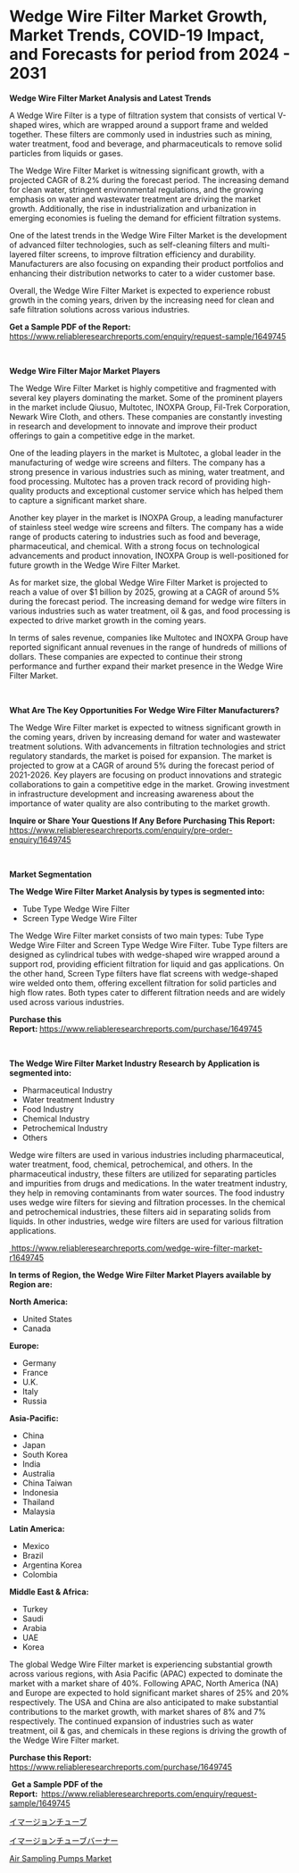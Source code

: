 <p><h1>Wedge Wire Filter Market Growth, Market Trends, COVID-19 Impact, and Forecasts for period from 2024 - 2031</h1></p><p><strong>Wedge Wire Filter Market Analysis and Latest Trends</strong></p>
<p><p>A Wedge Wire Filter is a type of filtration system that consists of vertical V-shaped wires, which are wrapped around a support frame and welded together. These filters are commonly used in industries such as mining, water treatment, food and beverage, and pharmaceuticals to remove solid particles from liquids or gases.</p><p>The Wedge Wire Filter Market is witnessing significant growth, with a projected CAGR of 8.2% during the forecast period. The increasing demand for clean water, stringent environmental regulations, and the growing emphasis on water and wastewater treatment are driving the market growth. Additionally, the rise in industrialization and urbanization in emerging economies is fueling the demand for efficient filtration systems.</p><p>One of the latest trends in the Wedge Wire Filter Market is the development of advanced filter technologies, such as self-cleaning filters and multi-layered filter screens, to improve filtration efficiency and durability. Manufacturers are also focusing on expanding their product portfolios and enhancing their distribution networks to cater to a wider customer base.</p><p>Overall, the Wedge Wire Filter Market is expected to experience robust growth in the coming years, driven by the increasing need for clean and safe filtration solutions across various industries.</p></p>
<p><strong>Get a Sample PDF of the Report:&nbsp;</strong> <a href="https://www.reliableresearchreports.com/enquiry/request-sample/1649745">https://www.reliableresearchreports.com/enquiry/request-sample/1649745</a></p>
<p>&nbsp;</p>
<p><strong>Wedge Wire Filter Major Market Players</strong></p>
<p><p>The Wedge Wire Filter Market is highly competitive and fragmented with several key players dominating the market. Some of the prominent players in the market include Qiusuo, Multotec, INOXPA Group, Fil-Trek Corporation, Newark Wire Cloth, and others. These companies are constantly investing in research and development to innovate and improve their product offerings to gain a competitive edge in the market.</p><p>One of the leading players in the market is Multotec, a global leader in the manufacturing of wedge wire screens and filters. The company has a strong presence in various industries such as mining, water treatment, and food processing. Multotec has a proven track record of providing high-quality products and exceptional customer service which has helped them to capture a significant market share.</p><p>Another key player in the market is INOXPA Group, a leading manufacturer of stainless steel wedge wire screens and filters. The company has a wide range of products catering to industries such as food and beverage, pharmaceutical, and chemical. With a strong focus on technological advancements and product innovation, INOXPA Group is well-positioned for future growth in the Wedge Wire Filter Market.</p><p>As for market size, the global Wedge Wire Filter Market is projected to reach a value of over $1 billion by 2025, growing at a CAGR of around 5% during the forecast period. The increasing demand for wedge wire filters in various industries such as water treatment, oil & gas, and food processing is expected to drive market growth in the coming years.</p><p>In terms of sales revenue, companies like Multotec and INOXPA Group have reported significant annual revenues in the range of hundreds of millions of dollars. These companies are expected to continue their strong performance and further expand their market presence in the Wedge Wire Filter Market.</p></p>
<p>&nbsp;</p>
<p><strong>What Are The Key Opportunities For Wedge Wire Filter Manufacturers?</strong></p>
<p><p>The Wedge Wire Filter market is expected to witness significant growth in the coming years, driven by increasing demand for water and wastewater treatment solutions. With advancements in filtration technologies and strict regulatory standards, the market is poised for expansion. The market is projected to grow at a CAGR of around 5% during the forecast period of 2021-2026. Key players are focusing on product innovations and strategic collaborations to gain a competitive edge in the market. Growing investment in infrastructure development and increasing awareness about the importance of water quality are also contributing to the market growth.</p></p>
<p><strong>Inquire or Share Your Questions If Any Before Purchasing This Report:</strong> <a href="https://www.reliableresearchreports.com/enquiry/pre-order-enquiry/1649745">https://www.reliableresearchreports.com/enquiry/pre-order-enquiry/1649745</a></p>
<p>&nbsp;</p>
<p><strong>Market Segmentation</strong></p>
<p><strong>The Wedge Wire Filter Market Analysis by types is segmented into:</strong></p>
<p><ul><li>Tube Type Wedge Wire Filter</li><li>Screen Type Wedge Wire Filter</li></ul></p>
<p><p>The Wedge Wire Filter market consists of two main types: Tube Type Wedge Wire Filter and Screen Type Wedge Wire Filter. Tube Type filters are designed as cylindrical tubes with wedge-shaped wire wrapped around a support rod, providing efficient filtration for liquid and gas applications. On the other hand, Screen Type filters have flat screens with wedge-shaped wire welded onto them, offering excellent filtration for solid particles and high flow rates. Both types cater to different filtration needs and are widely used across various industries.</p></p>
<p><strong>Purchase this Report:&nbsp;</strong><a href="https://www.reliableresearchreports.com/purchase/1649745">https://www.reliableresearchreports.com/purchase/1649745</a></p>
<p>&nbsp;</p>
<p><strong>The Wedge Wire Filter Market Industry Research by Application is segmented into:</strong></p>
<p><ul><li>Pharmaceutical Industry</li><li>Water treatment Industry</li><li>Food Industry</li><li>Chemical Industry</li><li>Petrochemical Industry</li><li>Others</li></ul></p>
<p><p>Wedge wire filters are used in various industries including pharmaceutical, water treatment, food, chemical, petrochemical, and others. In the pharmaceutical industry, these filters are utilized for separating particles and impurities from drugs and medications. In the water treatment industry, they help in removing contaminants from water sources. The food industry uses wedge wire filters for sieving and filtration processes. In the chemical and petrochemical industries, these filters aid in separating solids from liquids. In other industries, wedge wire filters are used for various filtration applications.</p></p>
<p><a href="https://www.reliableresearchreports.com/wedge-wire-filter-market-r1649745">&nbsp;https://www.reliableresearchreports.com/wedge-wire-filter-market-r1649745</a></p>
<p><strong>In terms of Region, the Wedge Wire Filter Market Players available by Region are:</strong></p>
<p>
    <p> <strong> North America: </strong>
        <ul>
            <li>United States</li>
            <li>Canada</li>
        </ul>
        </p> 
    <p> <strong> Europe: </strong>
        <ul>
            <li>Germany</li>
            <li>France</li>
            <li>U.K.</li>
            <li>Italy</li>
            <li>Russia</li>
        </ul>
        </p> 
    <p> <strong> Asia-Pacific: </strong>
        <ul>
            <li>China</li>
            <li>Japan</li>
            <li>South Korea</li>
            <li>India</li>
            <li>Australia</li>
            <li>China Taiwan</li>
            <li>Indonesia</li>
            <li>Thailand</li>
            <li>Malaysia</li>
        </ul>
        </p> 
    <p> <strong> Latin America: </strong>
        <ul>
            <li>Mexico</li>
            <li>Brazil</li>
            <li>Argentina Korea</li>
            <li>Colombia</li>
        </ul>
        </p> 
    <p> <strong> Middle East & Africa: </strong>
        <ul>
            <li>Turkey</li>
            <li>Saudi</li>
            <li>Arabia</li>
            <li>UAE</li>
            <li>Korea</li>
        </ul>
    </p>
    </p>
<p><p>The global Wedge Wire Filter market is experiencing substantial growth across various regions, with Asia Pacific (APAC) expected to dominate the market with a market share of 40%. Following APAC, North America (NA) and Europe are expected to hold significant market shares of 25% and 20% respectively. The USA and China are also anticipated to make substantial contributions to the market growth, with market shares of 8% and 7% respectively. The continued expansion of industries such as water treatment, oil & gas, and chemicals in these regions is driving the growth of the Wedge Wire Filter market.</p></p>
<p><strong>Purchase this Report: </strong><a href="https://www.reliableresearchreports.com/purchase/1649745">https://www.reliableresearchreports.com/purchase/1649745</a></p>
<p>&nbsp;<strong>Get a Sample PDF of the Report:&nbsp;&nbsp;</strong><a href="https://www.reliableresearchreports.com/enquiry/request-sample/1649745">https://www.reliableresearchreports.com/enquiry/request-sample/1649745</a></p>
<p><strong></strong></p>
<p><p><a href="https://github.com/luffiazaza/Market-Research-Report-List-1/blob/main/715877430239.md">イマージョンチューブ</a></p><p><a href="https://github.com/one-cool-chick/Market-Research-Report-List-1/blob/main/866608830240.md">イマージョンチューブバーナー</a></p><p><a href="https://meowing-canidae-761.notion.site/Air-Sampling-Pumps-Market-Research-Report-Its-History-and-Forecast-2024-to-2031-0d305b4bcc0b403ea4056aa5701403d6">Air Sampling Pumps Market</a></p></p>